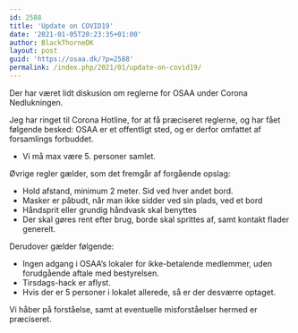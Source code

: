 ```yaml
---
id: 2588
title: 'Update on COVID19'
date: '2021-01-05T20:23:35+01:00'
author: BlackThorneDK
layout: post
guid: 'https://osaa.dk/?p=2588'
permalink: /index.php/2021/01/update-on-covid19/
---
```


Der har været lidt diskusion om reglerne for OSAA under Corona Nedlukningen.

Jeg har ringet til Corona Hotline, for at få præciseret reglerne, og har fået følgende besked: OSAA er et offentligt sted, og er derfor omfattet af forsamlings forbuddet.

- Vi må max være 5. personer samlet.

Øvrige regler gælder, som det fremgår af forgående opslag:

- Hold afstand, minimum 2 meter. Sid ved hver andet bord.
- Masker er påbudt, når man ikke sidder ved sin plads, ved et bord
- Håndsprit eller grundig håndvask skal benyttes
- Der skal gøres rent efter brug, borde skal sprittes af, samt kontakt flader generelt.

Derudover gælder følgende:

- Ingen adgang i OSAA’s lokaler for ikke-betalende medlemmer, uden forudgående aftale med bestyrelsen.
- Tirsdags-hack er aflyst.
- Hvis der er 5 personer i lokalet allerede, så er der desværre optaget.

Vi håber på forståelse, samt at eventuelle misforståelser hermed er præciseret.